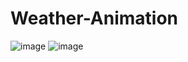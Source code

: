 # Weather-Animation

![image](https://github.com/kunal7216/Weather-Animation/assets/112888767/f7c08977-c74d-41eb-9ee6-00a7d26b2194)
![image](https://github.com/kunal7216/Weather-Animation/assets/112888767/670394cc-9f67-4e46-b267-df0c986db273)
